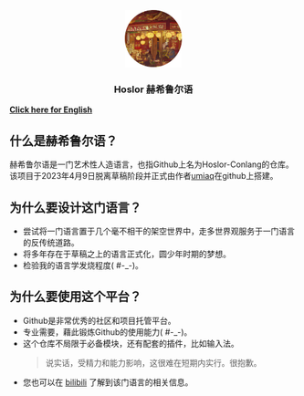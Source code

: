 <p align="center">
<img src="./img/logo.png" width="100px">
</p>

<h3 align="center">Hoslor 赫希鲁尔语</h3>

**[Click here for English](/Readme.md)**


## 什么是赫希鲁尔语？

赫希鲁尔语是一门艺术性人造语言，也指Github上名为Hoslor-Conlang的仓库。  
该项目于2023年4月9日脱离草稿阶段并正式由作者[umiaq](https://github.com/umiarsualivik)在github上搭建。


## 为什么要设计这门语言？

- 尝试将一门语言置于几个毫不相干的架空世界中，走多世界观服务于一门语言的反传统道路。
- 将多年存在于草稿之上的语言正式化，圆少年时期的梦想。
- 检验我的语言学发烧程度( #-_-)。


## 为什么要使用这个平台？

- Github是非常优秀的社区和项目托管平台。
- 专业需要，藉此锻炼Github的使用能力( #-_-)。
- 这个仓库不局限于必备模块，还有配套的插件，比如输入法。
    > 说实话，受精力和能力影响，这很难在短期内实行。很抱歉。
- 您也可以在 [bilibili](https://space.bilibili.com/397080554) 了解到该门语言的相关信息。